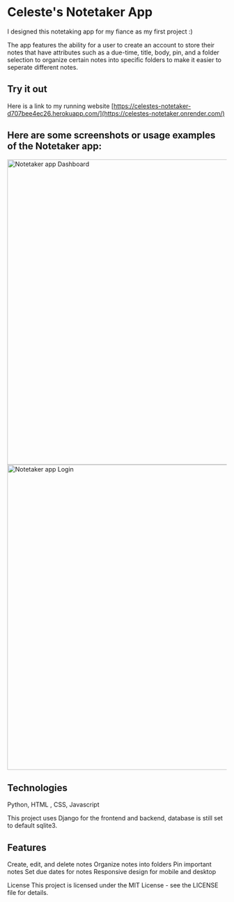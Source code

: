 # Celeste's Notetaker App

I designed this notetaking app for my fiance as my first project :)

The app features the ability for a user to create an account to store their notes that have attributes such as a due-time, title, body, pin, and a folder selection to organize certain notes into specific
folders to make it easier to seperate different notes. 


## Try it out
Here is a link to my running website
[https://celestes-notetaker-d707bee4ec26.herokuapp.com/](https://celestes-notetaker.onrender.com/)
  
## Here are some screenshots or usage examples of the Notetaker app:

<img src="https://github.com/user-attachments/assets/d0621bf3-0c09-4c9b-9e8d-1145fd78dc5a" width="700" height="700" alt="Notetaker app Dashboard"/>
<img src="https://github.com/user-attachments/assets/46fe36d8-a423-490f-ba07-270acec94cea" width="700" height="700" alt="Notetaker app Login"/>

## Technologies
Python, HTML , CSS, Javascript

This project uses Django for the frontend and backend, database is still set to default sqlite3. 


## Features
Create, edit, and delete notes
Organize notes into folders
Pin important notes
Set due dates for notes
Responsive design for mobile and desktop


License
This project is licensed under the MIT License - see the LICENSE file for details.
